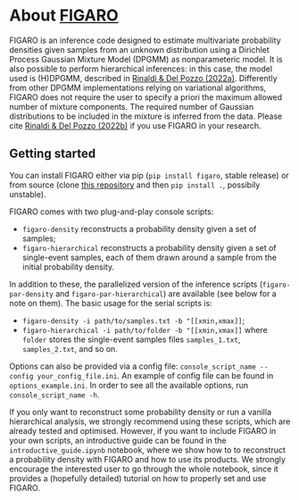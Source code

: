 # About [FIGARO](https://www.youtube.com/watch?v=uJeJ4YiVFz8)

FIGARO is an inference code designed to estimate multivariate probability densities given samples from an unknown distribution using a Dirichlet Process Gaussian Mixture Model (DPGMM) as nonparameteric model.
It is also possible to perform hierarchical inferences: in this case, the model used is (H)DPGMM, described in [Rinaldi & Del Pozzo (2022a)](https://ui.adsabs.harvard.edu/abs/2022MNRAS.509.5454R/abstract).
Differently from other DPGMM implementations relying on variational algorithms, FIGARO does not require the user to specify a priori the maximum allowed number of mixture components. The required number of Gaussian distributions to be included in the mixture is inferred from the data.
Please cite [Rinaldi & Del Pozzo (2022b)](https://ui.adsabs.harvard.edu/abs/2022arXiv220507252R/abstract) if you use FIGARO in your research.

## Getting started

You can install FIGARO either via pip (`pip install figaro`, stable release) or from source (clone [this repository](https://github.com/sterinaldi/FIGARO) and then `pip install .`, possibily unstable).

FIGARO comes with two plug-and-play console scripts:
* `figaro-density` reconstructs a probability density given a set of samples;
* `figaro-hierarchical` reconstructs a probability density given a set of single-event samples, each of them drawn around a sample from the initial probability density.

In addition to these, the parallelized version of the inference scripts (`figaro-par-density` and `figaro-par-hierarchical`) are available (see below for a note on them). 
The basic usage for the serial scripts is:
* `figaro-density -i path/to/samples.txt -b "[[xmin,xmax]]`;
* `figaro-hierarchical -i path/to/folder -b "[[xmin,xmax]]` where `folder` stores the single-event samples files `samples_1.txt`, `samples_2.txt`, and so on. 

Options can also be provided via a config file: `console_script_name --config your_config_file.ini`. An example of config file can be found in `options_example.ini`.
In order to see all the available options, run `console_script_name -h`.

If you only want to reconstruct some probability density or run a vanilla hierarchical analysis, we strongly recommend using these scripts, which are already tested and optimised.
However, if you want to include FIGARO in your own scripts, an introductive guide can be found in the `introductive_guide.ipynb` notebook, where we show how to to reconstruct a probability density with FIGARO and how to use its products. We strongly encourage the interested user to go through the whole notebook, since it provides a (hopefully detailed) tutorial on how to properly set and use FIGARO.

